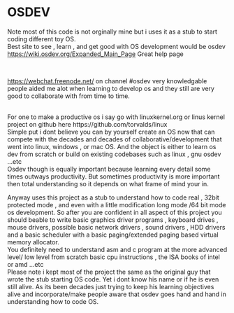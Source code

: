 # OSDEV

Note most of this code is not orginally mine but i uses it as a stub to start coding different toy OS.
<br>
Best site to see , learn , and get good with OS development would be osdev
<br>
https://wiki.osdev.org/Expanded_Main_Page  Great help page 

<br>

https://webchat.freenode.net/  on channel #osdev very knowledgable people aided me alot when learning to develop os and they still are very good to collaborate with from time to time.

<br>
For one to make a productive os i say go with linuxkernel.org or linus kernel project on github here https://github.com/torvalds/linux
<br>
Simple put i dont believe you can by yourself create an OS now that can compete with the decades and decades of collaborative/development that went into linux, windows , or mac OS. And the object is either to learn os dev from scratch or build on existing codebases such as linux , gnu osdev ...etc
<br>
Osdev though is equally important because learning every detail some times outways productivity. But sometimes productivity is more important then total understanding so it depends on what frame of mind your in.

Anyway uses this project as a stub to understand how to code real , 32bit protected mode , and even with a little modification long mode /64 bit mode os development. So after you are confident in all aspect of this project you should beable to write basic graphics driver programs , keyboard drives , mouse drivers, possible basic network drivers , sound drivers , HDD drivers and a basic scheduler with a basic paging/extended paging based virtual memory allocator.
<br>
You definitely need to understand asm and c program at the more advanced level/ low level from scratch basic cpu instructions , the ISA books of intel or amd ...etc
<br>
Please note i kept most of the project the same as the original guy that wrote the stub starting OS code. Yet i dont know his name or if he is even still alive.
As its been decades just trying to keep his learning objectives alive and incorporate/make people aware that osdev goes hand and hand in understanding how to code OS.
